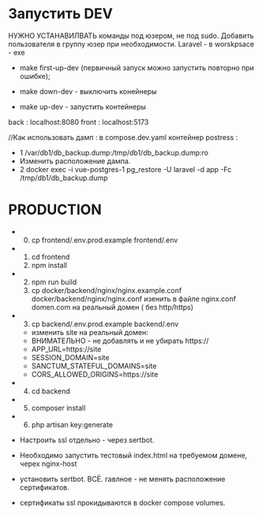 

# Запустить DEV

НУЖНО УСТАНАВИЛВАТЬ команды под юзером, не под sudo.
Добавить пользователя в группу юзер при необходимости.
Laravel - в worskpsace - exe

- make first-up-dev (первичный запуск можно запустить повторно при ошибке);

- make down-dev - выключить конейнеры
- make up-dev - запустить контейнеры
 

back : localhost:8080
front : localhost:5173


//Как использовать дамп :
в compose.dev.yaml контейнер postress :
- 1 /var/db1/db_backup.dump:/tmp/db1/db_backup.dump:ro
- Изменить расположение дампа.
- 2 docker exec -i vue-postgres-1 pg_restore -U laravel -d app -Fc /tmp/db1/db_backup.dump


# PRODUCTION 
- 0. cp frontend/.env.prod.example frontend/.env
- 1. cd frontend
  2. npm install
- 2. npm run build
  2. cp docker/backend/nginx/nginx.example.conf docker/backend/nginx/nginx.conf
   изенить в файле nginx.conf domen.com на реальный домен ( без http/https)
- 3. cp backend/.env.prod.example backend/.env 
  - изменить site на реальный домен:
  - ВНИМАТЕЛЬНО - не добавлять и не убирать https://
  - APP_URL=https://site
  - SESSION_DOMAIN=site
  - SANCTUM_STATEFUL_DOMAINS=site
  - CORS_ALLOWED_ORIGINS=https://site
- 4. cd backend
- 5. composer install
- 6. php artisan key:generate
  
  

- Настроить ssl отдельно - через sertbot.
- Необходимо запустить тестовый index.html на требуемом домене, черех nginx-host 
- установить sertbot. ВСЁ. гавлное - не менять расположение сертификатов. 
- сертификаты ssl прокидываются в docker compose volumes. 

